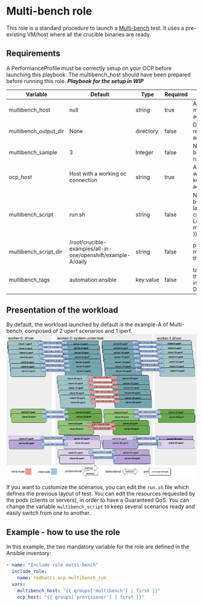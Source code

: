 # Multi-bench role
This role is a standard procedure to launch a [Multi-bench](https://github.com/perftool-incubator/crucible) test.
It uses a pre-existing VM/host where all the crucible binaries are ready.

## Requirements
A PerformanceProfile must be correctly setup on your OCP before launching this playbook.
The multibench_host should have been prepared before running this role.
***Playbook for the setup in WIP***

| Variable              | Default                                                       | Type      | Required | Description                                                                                                  |
|-----------------------|---------------------------------------------------------------|-----------|----------|--------------------------------------------------------------------------------------------------------------|
| multibench_host       | null                                                          | string    | true     | Address of the multi-bench host accessible with SSH                                                          |
| multibench_output_dir | None                                                          | directory | false    | Directory where the results of the bench are copied                                                          |
| multibench_sample     | 3                                                             | Integer   | false    | Nb of time the benchmark will be run                                                                         |
| ocp_host              | Host with a working oc connection                             | string    | true     | Address of the host which has a valid kubeconfig, accessible with SSH                                        |
| multibench_script     | run.sh	                                                       | string    | false    | Name of the script to be executed for launching the crucible cmd. Located in the {{ multibench_script_dir }} |
| multibench_script_dir | /root/crucible-examples/all-in-one/openshift/example-A/daily	 | string    | false    | path of the multibench script on the multi-bench host                                                        |
| multibench_tags       | automation:ansible                                            | key:value | false    | tag to be added to the multi-bench Run in the Opensearch DB                                                  |

## Presentation of the workload
By default, the workload launched by default is the example-A of Multi-bench, composed of 2 uperf scenarios and 1 iperf.
![Multi-bench_example-A](images/example-A.png)

If you want to customize the scenarios, you can edit the `run.sh` file which defines the previous layout of test.
You can edit the resources requested by the pods (clients or servers), in order to have a Guaranteed QoS.
You can change the variable `multibench_script` to keep several scenarios ready and easily switch from one to another.

## Example - how to use the role
In this example, the two mandatory variable for the role are defined in the Ansible inventory:

```yaml
- name: "Include role multi-bench"
  include_role:
    name: redhatci.ocp.multibench_run
  vars:
    multibench_host: "{{ groups['multibench'] | first }}"
    ocp_host: "{{ groups['provisioner'] | first }}"

```